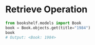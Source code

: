 # Retrieve Operation

```python
from bookshelf.models import Book
book = Book.objects.get(title="1984")
book
# Output: <Book: 1984>


